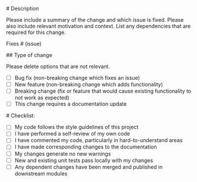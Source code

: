 <span class="hljs-comment"># Description</span>

Please include a summary of the <span class="hljs-keyword">change</span> <span class="hljs-keyword">and</span> which issue <span class="hljs-keyword">is</span> fixed. Please also <span class="hljs-keyword">include</span> relevant motivation <span class="hljs-keyword">and</span> context. <span class="hljs-keyword">List</span> <span class="hljs-keyword">any</span> dependencies that <span class="hljs-keyword">are</span> <span class="hljs-keyword">required</span> <span class="hljs-keyword">for</span> this change.

Fixes <span class="hljs-comment"># (issue)</span>

<span class="hljs-comment">## Type of change</span>

Please <span class="hljs-keyword">delete</span> options that <span class="hljs-keyword">are</span> <span class="hljs-keyword">not</span> relevant.

- [ ] Bug fix (non-breaking <span class="hljs-keyword">change</span> which fixes an issue)
- [ ] <span class="hljs-keyword">New</span> feature (non-breaking <span class="hljs-keyword">change</span> which adds functionality)
- [ ] Breaking <span class="hljs-keyword">change</span> (fix <span class="hljs-keyword">or</span> feature that would cause existing functionality <span class="hljs-keyword">to</span> <span class="hljs-keyword">not</span> <span class="hljs-keyword">work</span> <span class="hljs-keyword">as</span> expected)
- [ ] This <span class="hljs-keyword">change</span> requires a documentation <span class="hljs-keyword">update</span>

<span class="hljs-comment"># Checklist:</span>

- [ ] My code <span class="hljs-keyword">follows</span> the <span class="hljs-keyword">style</span> guidelines <span class="hljs-keyword">of</span> this <span class="hljs-keyword">project</span>
- [ ] I have performed a <span class="hljs-keyword">self</span>-review <span class="hljs-keyword">of</span> my own code
- [ ] I have commented my code, particularly <span class="hljs-keyword">in</span> hard-<span class="hljs-keyword">to</span>-understand areas
- [ ] I have made <span class="hljs-keyword">corresponding</span> changes <span class="hljs-keyword">to</span> the documentation
- [ ] My changes generate <span class="hljs-keyword">no</span> <span class="hljs-keyword">new</span> <span class="hljs-keyword">warnings</span>
- [ ] <span class="hljs-keyword">New</span> <span class="hljs-keyword">and</span> existing unit tests pass locally <span class="hljs-keyword">with</span> my changes
- [ ] <span class="hljs-keyword">Any</span> dependent changes have been merged <span class="hljs-keyword">and</span> published <span class="hljs-keyword">in</span> downstream modules

